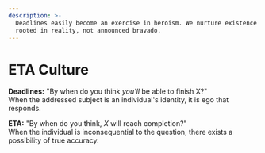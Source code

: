 ```yaml
---
description: >-
  Deadlines easily become an exercise in heroism. We nurture existence that is
  rooted in reality, not announced bravado.
---
```


# ETA Culture

**Deadlines:** "By when do you think _you'll_ be able to finish X?"  
When the addressed subject is an individual's identity, it is ego that responds.   
  
**ETA:** "By when do you think, _X_ will reach completion?"  
When the individual is inconsequential to the question, there exists a possibility of true accuracy.  
  
  


